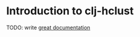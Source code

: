# Introduction to clj-hclust

TODO: write [great documentation](http://jacobian.org/writing/what-to-write/)
